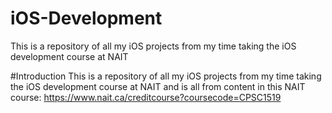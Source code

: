 # iOS-Development
This is a repository of all my iOS projects from my time taking the iOS development course at NAIT

#Introduction
This is a repository of all my iOS projects from my time taking the iOS development course at NAIT and is all from content in this NAIT course: https://www.nait.ca/creditcourse?coursecode=CPSC1519
